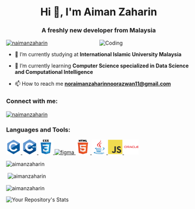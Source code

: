 <h1 align="center">Hi 👋, I'm Aiman Zaharin</h1>
<h3 align="center">A freshly new developer from Malaysia</h3>
<img align="right" alt="Coding" width="250" src="https://c.tenor.com/2uyENRmiUt0AAAAC/coding.gif">

<p align="left"> <a href="https://twitter.com/naimanzaharin" target="blank"><img src="https://img.shields.io/twitter/follow/naimanzaharin?logo=twitter&style=for-the-badge" alt="naimanzaharin" /></a> </p>

- 🔭 I’m currently studying at **International Islamic University Malaysia**

- 🌱 I’m currently learning **Computer Science specialized in Data Science and Computational Intelligence**

- 📫 How to reach me **noraimanzaharinnoorazwan11@gmail.com**

<h3 align="left">Connect with me:</h3>
<p align="left">
<a href="https://twitter.com/naimanzaharin" target="blank"><img align="center" src="https://raw.githubusercontent.com/rahuldkjain/github-profile-readme-generator/master/src/images/icons/Social/twitter.svg" alt="naimanzaharin" height="30" width="40" /></a>
</p>

<h3 align="left">Languages and Tools:</h3>
<p align="left"> <a href="https://www.cprogramming.com/" target="_blank" rel="noreferrer"> <img src="https://raw.githubusercontent.com/devicons/devicon/master/icons/c/c-original.svg" alt="c" width="40" height="40"/> </a> <a href="https://www.w3schools.com/cpp/" target="_blank" rel="noreferrer"> <img src="https://raw.githubusercontent.com/devicons/devicon/master/icons/cplusplus/cplusplus-original.svg" alt="cplusplus" width="40" height="40"/> </a> <a href="https://www.w3schools.com/css/" target="_blank" rel="noreferrer"> <img src="https://raw.githubusercontent.com/devicons/devicon/master/icons/css3/css3-original-wordmark.svg" alt="css3" width="40" height="40"/> </a> <a href="https://www.figma.com/" target="_blank" rel="noreferrer"> <img src="https://www.vectorlogo.zone/logos/figma/figma-icon.svg" alt="figma" width="40" height="40"/> </a> <a href="https://www.w3.org/html/" target="_blank" rel="noreferrer"> <img src="https://raw.githubusercontent.com/devicons/devicon/master/icons/html5/html5-original-wordmark.svg" alt="html5" width="40" height="40"/> </a> <a href="https://www.java.com" target="_blank" rel="noreferrer"> <img src="https://raw.githubusercontent.com/devicons/devicon/master/icons/java/java-original.svg" alt="java" width="40" height="40"/> </a> <a href="https://developer.mozilla.org/en-US/docs/Web/JavaScript" target="_blank" rel="noreferrer"> <img src="https://raw.githubusercontent.com/devicons/devicon/master/icons/javascript/javascript-original.svg" alt="javascript" width="40" height="40"/> </a> <a href="https://www.oracle.com/" target="_blank" rel="noreferrer"> <img src="https://raw.githubusercontent.com/devicons/devicon/master/icons/oracle/oracle-original.svg" alt="oracle" width="40" height="40"/> </a> </p>

<p><img align="center" src="https://github-readme-stats.vercel.app/api/top-langs?username=aimanzaharin&show_icons=true&locale=en&layout=compact" alt="aimanzaharin" /></p>

<p>&nbsp;<img align="center" src="https://github-readme-stats.vercel.app/api?username=aimanzaharin&show_icons=true&locale=en" alt="aimanzaharin" /></p>

<p><img align="center" src="https://github-readme-streak-stats.herokuapp.com/?user=aimanzaharin&" alt="aimanzaharin" /></p>

![Your Repository's Stats](https://github-readme-stats.vercel.app/api/top-langs/?username=AimanZaharin,tex&theme=onedark)
